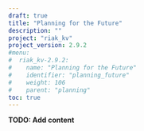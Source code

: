 ```yaml
---
draft: true
title: "Planning for the Future"
description: ""
project: "riak_kv"
project_version: 2.9.2
#menu:
#  riak_kv-2.9.2:
#    name: "Planning for the Future"
#    identifier: "planning_future"
#    weight: 106
#    parent: "planning"
toc: true
---
```


**TODO: Add content**
